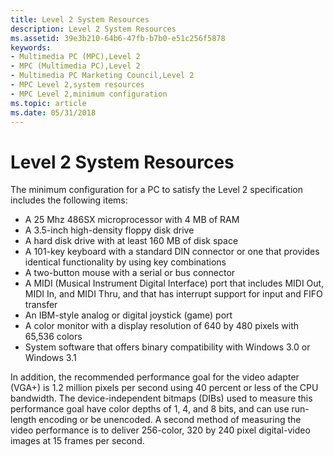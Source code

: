 ```yaml
---
title: Level 2 System Resources
description: Level 2 System Resources
ms.assetid: 39e3b210-64b6-47fb-b7b0-e51c256f5878
keywords:
- Multimedia PC (MPC),Level 2
- MPC (Multimedia PC),Level 2
- Multimedia PC Marketing Council,Level 2
- MPC Level 2,system resources
- MPC Level 2,minimum configuration
ms.topic: article
ms.date: 05/31/2018
---
```


# Level 2 System Resources

The minimum configuration for a PC to satisfy the Level 2 specification includes the following items:

-   A 25 Mhz 486SX microprocessor with 4 MB of RAM
-   A 3.5-inch high-density floppy disk drive
-   A hard disk drive with at least 160 MB of disk space
-   A 101-key keyboard with a standard DIN connector or one that provides identical functionality by using key combinations
-   A two-button mouse with a serial or bus connector
-   A MIDI (Musical Instrument Digital Interface) port that includes MIDI Out, MIDI In, and MIDI Thru, and that has interrupt support for input and FIFO transfer
-   An IBM-style analog or digital joystick (game) port
-   A color monitor with a display resolution of 640 by 480 pixels with 65,536 colors
-   System software that offers binary compatibility with Windows 3.0 or Windows 3.1

In addition, the recommended performance goal for the video adapter (VGA+) is 1.2 million pixels per second using 40 percent or less of the CPU bandwidth. The device-independent bitmaps (DIBs) used to measure this performance goal have color depths of 1, 4, and 8 bits, and can use run-length encoding or be unencoded. A second method of measuring the video performance is to deliver 256-color, 320 by 240 pixel digital-video images at 15 frames per second.

 

 




